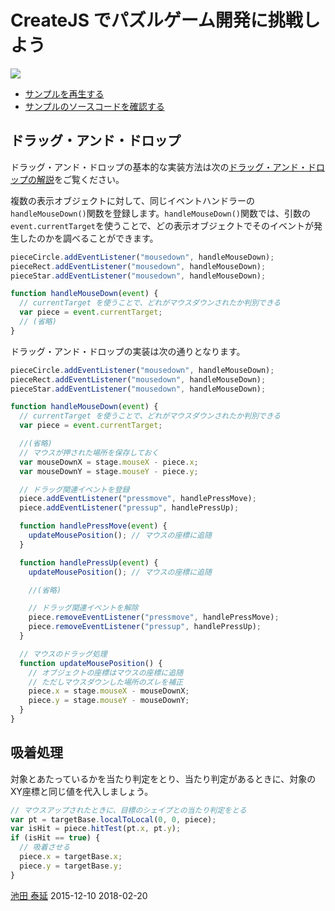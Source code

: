 # CreateJS でパズルゲーム開発に挑戦しよう

![](../imgs/game_pazzle.html.png)

- [サンプルを再生する](https://ics-creative.github.io/tutorial-createjs/samples/game_pazzle.html)
- [サンプルのソースコードを確認する](../samples/game_pazzle.html)

## ドラッグ・アンド・ドロップ

ドラッグ・アンド・ドロップの基本的な実装方法は次の[ドラッグ・アンド・ドロップの解説](mouse_drag.md)をご覧ください。

複数の表示オブジェクトに対して、同じイベントハンドラーの`handleMouseDown()`関数を登録します。`handleMouseDown()`関数では、引数の`event.currentTarget`を使うことで、どの表示オブジェクトでそのイベントが発生したのかを調べることができます。

```js
pieceCircle.addEventListener("mousedown", handleMouseDown);
pieceRect.addEventListener("mousedown", handleMouseDown);
pieceStar.addEventListener("mousedown", handleMouseDown);

function handleMouseDown(event) {
  // currentTarget を使うことで、どれがマウスダウンされたか判別できる
  var piece = event.currentTarget;
  // (省略)
}
```

ドラッグ・アンド・ドロップの実装は次の通りとなります。

```js
pieceCircle.addEventListener("mousedown", handleMouseDown);
pieceRect.addEventListener("mousedown", handleMouseDown);
pieceStar.addEventListener("mousedown", handleMouseDown);

function handleMouseDown(event) {
  // currentTarget を使うことで、どれがマウスダウンされたか判別できる
  var piece = event.currentTarget;

  //(省略)
  // マウスが押された場所を保存しておく
  var mouseDownX = stage.mouseX - piece.x;
  var mouseDownY = stage.mouseY - piece.y;

  // ドラッグ関連イベントを登録
  piece.addEventListener("pressmove", handlePressMove);
  piece.addEventListener("pressup", handlePressUp);

  function handlePressMove(event) {
    updateMousePosition(); // マウスの座標に追随
  }

  function handlePressUp(event) {
    updateMousePosition(); // マウスの座標に追随

    //(省略)

    // ドラッグ関連イベントを解除
    piece.removeEventListener("pressmove", handlePressMove);
    piece.removeEventListener("pressup", handlePressUp);
  }

  // マウスのドラッグ処理
  function updateMousePosition() {
    // オブジェクトの座標はマウスの座標に追随
    // ただしマウスダウンした場所のズレを補正
    piece.x = stage.mouseX - mouseDownX;
    piece.y = stage.mouseY - mouseDownY;
  }
}
```



## 吸着処理

対象とあたっているかを当たり判定をとり、当たり判定があるときに、対象のXY座標と同じ値を代入しましょう。

```js
// マウスアップされたときに、目標のシェイプとの当たり判定をとる
var pt = targetBase.localToLocal(0, 0, piece);
var isHit = piece.hitTest(pt.x, pt.y);
if (isHit == true) {
  // 吸着させる
  piece.x = targetBase.x;
  piece.y = targetBase.y;
}
```

<article-author>[池田 泰延](https://twitter.com/clockmaker)</article-author>
<article-date-published>2015-12-10</article-date-published>
<article-date-modified>2018-02-20</article-date-modified>
